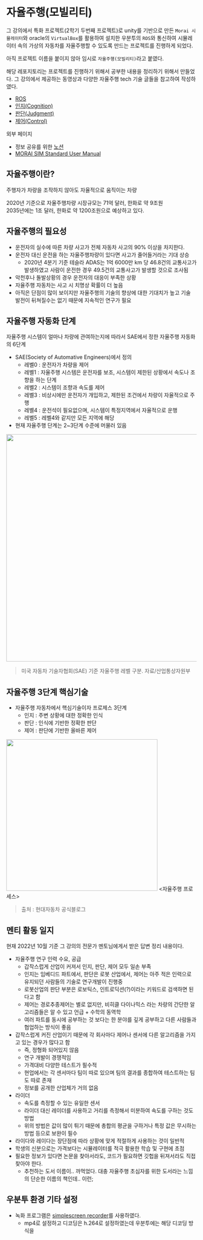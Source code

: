 # 자율주행(모빌리티)

그 강의에서 특화 프로젝트(2학기 두번째 프로젝트)로 unity를 기반으로 만든 `Morai 시뮬레이터`와 oracle의 `VirtualBox`를 활용하여 설치한 우분투의 `ROS`와 통신하여 시뮬레이터 속의 가상의 자동차를 자율주행할 수 있도록 만드는 프로젝트를 진행하게 되었다. 

아직 프로젝트 이름을 붙이지 않아 임시로 `자율주행(모빌리티)`라고 붙였다.

해당 레포지토리는 프로젝트를 진행하기 위해서 공부한 내용을 정리하기 위해서 만들었다. 그 강의에서 제공하는 동영상과 다양한 자율주행 tech 기술 글들을 참고하여 작성하였다.

- [ROS](./ROS/README.md)
- [인지(Cognition)](./cognition/README.md)
- [판단(Judgment)](./judgment/README.md)
- [제어(Control)](./control/README.md)

외부 페이지

- 정보 공유를 위한 [노션](https://www.notion.so/5a5568486fbd4730ab43569cce17472c)
- [MORAI SIM Standard User Manual](https://help-morai-sim-en.scrollhelp.site/morai-sim-standard-en/)

## 자율주행이란?

주행자가 차량을 조작하지 않아도 자율적으로 움직이는 차량

2020년 기준으로 자율주행차량 시장규모는 71억 달러, 한화로 약 9조원   
2035년에는 1조 달러, 한화로 약 1200조원으로 예상하고 있다.

## 자율주행의 필요성

- 운전자의 실수에 따른 차량 사고가 전체 자동차 사고의 90% 이상을 차지한다.
- 운전자 대신 운전을 하는 자율주행차량이 있다면 사고가 줄어들거라는 기대 상승
    - 2020년 4분기 기준 테슬라 ADAS는 1억 6000만 km 당 46.8건의 교통사고가 발생하였고 사람이 운전한 경우 49.5건의 교통사고가 발생할 것으로 조사됨
- 악천후나 돌발상황의 경우 운전자의 대응이 부족한 상황
- 자율주행 자동차는 사고 시 치명상 확률이 더 높음
- 아직은 단점이 많이 보이지만 자율주행의 기술의 향상에 대한 기대치가 높고 기술 발전이 뒤쳐질수는 없기 때문에 지속적인 연구가 필요

## 자율주행 자동화 단계

자율주행 시스템이 얼마나 차량에 관여하는지에 따라서 SAE에서 정한 자율주행 자동화의 6단계

- SAE(Society of Automative Engineers)에서 정의
    - 레벨0 : 운전자가 차량을 제어
    - 레벨1 : 자율주행 시스템은 운전자를 보조, 시스템이 제한된 상황에서 속도나 조향을 하는 단계
    - 레벨2 : 시스템이 조향과 속도를 제어
    - 레벨3 : 비상시에만 운전자가 개입하고, 제한된 조건에서 차량이 자율적으로 주행
    - 레벨4 : 운전석이 필요없으며, 시스템이 특정지역에서 자율적으로 운행
    - 레벨5 : 레벨4와 같지만 모든 지역에 해당
- 현재 자율주행 단계는 2~3단계 수준에 머물러 있음

<img src="https://user-images.githubusercontent.com/19484971/188297523-b1254b60-9c87-4098-86f9-00e8b006489c.png" width=600>

> 미국 자동차 기술자협회(SAE) 기준 자율주행 레벨 구분. 자료/산업통상자원부

## 자율주행 3단계 핵심기술

- 자율주행 자동차에서 핵심기술이자 프로제스 3단계
    - 인지 : 주변 상황에 대한 정확한 인식
    - 판단 : 인식에 기반한 정확한 판단
    - 제어 : 판단에 기반한 올바른 제어

<img src="https://user-images.githubusercontent.com/19484971/188307408-33c25430-d45d-43f1-b23a-8a58c8618ff9.png" width=400> 
<자율주행 프로세스>

> 출처 : 현대자동차 공식블로그

## 멘티 활동 일지

현재 2022년 10월 기준 그 강의의 전문가 멘토님에게서 받은 답변 정리 내용이다.

- 자율주행 연구 인력 수요, 공급
    - 갑작스럽게 산업이 커져서 인지, 판단, 제어 모두 일손 부족
    - 인지는 임베디드 파트에서, 판단은 로봇 산업에서, 제어는 아주 적은 인력으로 유지되던 사람들의 기술로 연구개발이 진행중
    - 로봇산업의 판단 부분은 로보틱스, 인트로딕션(?)이라는 키워드로 검색하면 된다고 함
    - 제어는 경로추종제어는 별로 없지만, 비히클 다이나믹스 라는 차량의 간단한 알고리즘들은 알 수 있고 언급 + 수학의 동역학
    - 여러 파트를 동시에 공부하는 것 보다는 한 분야를 깊게 공부하고 다른 사람들과 협업하는 방식이 좋음
- 갑작스럽게 커진 산업이기 때문에 각 회사마다 제어나 센서에 다른 알고리즘을 가지고 있는 경우가 많다고 함
    - 즉, 정형화 되어있지 않음
    - 연구 개발이 경쟁적임
    - 가격대비 다양한 테스트가 필수적
    - 현업에서는 각 센서마다 팀이 따로 있으며 팀의 결과를 종합하여 테스트하는 팀도 따로 존재
    - 정보를 공개한 산업체가 거의 없음
- 라이더
    - 속도를 측정할 수 있는 유일한 센서
    - 라이더 대신 레이더를 사용하고 거리를 측정해서 미분하여 속도를 구하는 것도 방법
    - 위의 방법은 값이 많이 튀기 때문에 총합의 평균을 구하거나 특정 값은 무시하는 방법 등으로 보완이 필수
- 라이다와 레이다는 장단점에 따라 상황에 맞게 적절하게 사용하는 것이 일반적
- 학생의 신분으로는 가격보다는 시뮬레이터를 적극 활용한 학습 및 구현에 초점
- 필요한 정보가 있다면 논문을 찾아서라도, 코드가 필요하면 깃헙을 뒤져서라도 직접 찾아야 한다.
    - 추천하는 도서 이름이.. 까먹었다. 대충 자율주행 초심자를 위한 도서라는 느낌의 단순한 이름의 책인데.. 이런;

## 우분투 환경 기타 설정

- 녹화 프로그램은 [simplescreen recorder](https://bigbigpark.tistory.com/37)를 사용하였다.
    - mp4로 설정하고 디코딩은 h.264로 설정하였는데 우분투에는 해당 디코딩 방식을 
